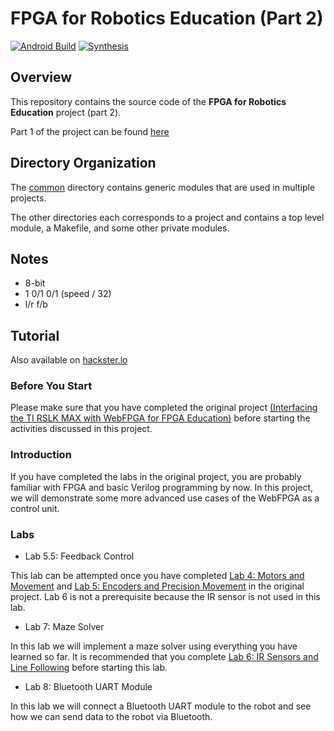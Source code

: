 # FPGA for Robotics Education (Part 2)

[![Android Build](https://github.com/JerryAZR/FPGA-Robotics-Edu-2/actions/workflows/build-android.yml/badge.svg)](https://github.com/JerryAZR/FPGA-Robotics-Edu-2/actions/workflows/build-android.yml)
[![Synthesis](https://github.com/JerryAZR/FPGA-Robotics-Edu-2/actions/workflows/synthesis.yml/badge.svg)](https://github.com/JerryAZR/FPGA-Robotics-Edu-2/actions/workflows/synthesis.yml)

## Overview

This repository contains the source code of the **FPGA for Robotics Education**
project (part 2).

Part 1 of the project can be found
[here](https://www.hackster.io/fpga-for-robotics-education/interfacing-the-ti-rslk-max-with-webfpga-for-fpga-education-7eeff0)

## Directory Organization

The [common](common/) directory contains generic modules that are used in multiple
projects.

The other directories each corresponds to a project and contains a
top level module, a Makefile, and some other private modules.

## Notes

* 8-bit
* 1 0/1  0/1 (speed / 32)
* l/r  f/b    

## Tutorial

Also available on [hackster.io](https://www.hackster.io/jerryazr/interfacing-the-ti-rslk-max-with-webfpga-part-2-003630)

### Before You Start

Please make sure that you have completed the original project [(Interfacing the
TI RSLK MAX with WebFPGA for FPGA Education)](https://www.hackster.io/fpga-for-robotics-education/interfacing-the-ti-rslk-max-with-webfpga-for-fpga-education-7eeff0)
before starting the activities discussed in this project.

### Introduction

If you have completed the labs in the original project, you are probably
familiar with FPGA and basic Verilog programming by now. In this project, we
will demonstrate some more advanced use cases of the WebFPGA as a control unit.

### Labs

* Lab 5.5: Feedback Control

This lab can be attempted once you have completed [Lab 4: Motors and Movement](https://www.hackster.io/fpga-for-robotics-education/lab-4-motors-and-movement-5b9a55)
and [Lab 5: Encoders and Precision Movement](https://www.hackster.io/fpga-for-robotics-education/lab-5-encoders-and-precision-movement-b87cd3)
in the original project. Lab 6 is not a prerequisite because the IR sensor
is not used in this lab.

* Lab 7: Maze Solver

In this lab we will implement a maze solver using everything you have learned so
far. It is recommended that you complete [Lab 6: IR Sensors and Line Following](https://www.hackster.io/fpga-for-robotics-education/lab-6-ir-sensors-and-line-following-c01f78)
before starting this lab.

* Lab 8: Bluetooth UART Module

In this lab we will connect a Bluetooth UART module to the robot and see how we
can send data to the robot via Bluetooth.

